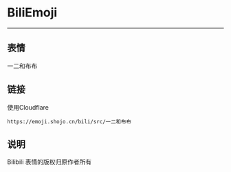 # BiliEmoji
---
## 表情
一二和布布
## 链接
使用Cloudflare
```
https://emoji.shojo.cn/bili/src/一二和布布
```
## 说明
Bilibili 表情的版权归原作者所有
